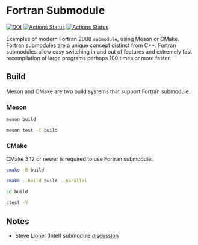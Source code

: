 # Fortran Submodule

[![DOI](https://zenodo.org/badge/163894637.svg)](https://zenodo.org/badge/latestdoi/163894637)
[![Actions Status](https://github.com/scivision/fortran-submodule/workflows/ci_cmake/badge.svg)](https://github.com/scivision/fortran-submodule/actions)
[![Actions Status](https://github.com/scivision/fortran-submodule/workflows/ci_meson/badge.svg)](https://github.com/scivision/fortran-submodule/actions)

Examples of modern Fortran 2008 `submodule`, using Meson or CMake.
Fortran submodules are a unique concept distinct from C++.
Fortran submodules allow easy switching in and out of features and extremely fast recompilation of large programs perhaps 100 times or more faster.


## Build

Meson and CMake are two build systems that support Fortran submodule.

### Meson

```sh
meson build

meson test -C build
```


### CMake

CMake 3.12 or newer is required to use Fortran submodule.

```sh
cmake -B build

cmake --build build --parallel

cd build

ctest -V
```

## Notes

* Steve Lionel (Intel) submodule [discussion](https://software.intel.com/en-us/blogs/2015/07/07/doctor-fortran-in-we-all-live-in-a-yellow-submodule)
